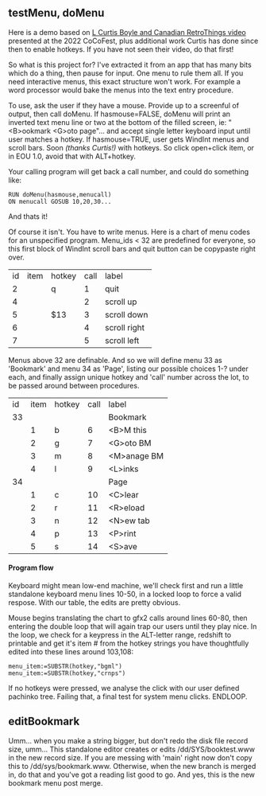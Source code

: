 <h2>testMenu, doMenu</h2>

Here is a demo based on <a href="https://youtu.be/FJm2G_n1Gx0"> L Curtis Boyle and Canadian RetroThings video </a> presented at the 2022 CoCoFest, plus additional work Curtis has done since then to enable hotkeys. If you have not seen their video, do that first!    

So what is this project for? I've extracted it from an app that has many bits which do a thing, then pause for input. One menu to rule them all. If you need interactive menus, this exact structure won't work. For example a word processor would bake the menus into the text entry procedure. 

To use, ask the user if they have a mouse. Provide up to a screenful of output, then call doMenu. If hasmouse=FALSE, doMenu will print an inverted text menu line or two at the bottom of the filled screen, ie: "&lt;B&gt;ookmark   &lt;G&gt;oto page"... and accept single letter keyboard input until user matches a hotkey. If hasmouse=TRUE, user gets WindInt menus and scroll bars. Soon <i>(thanks Curtis!)</i> with hotkeys. So click open+click item, or in EOU 1.0, avoid that with ALT+hotkey.

Your calling program will get back a call number, and could do something like:

	RUN doMenu(hasmouse,menucall)
	ON menucall GOSUB 10,20,30...

And thats it!


Of course it isn't. You have to write menus. Here is a chart of menu codes for an unspecified program. Menu_ids < 32 are predefined for everyone, so this first block of  WindInt scroll bars and quit button can be copypaste right over.
<table>
<tr><td>id</td><td>item</td><td>hotkey</td><td>call</td><td>label</td></tr>
<tr></tr>
<tr><td>2</td><td></td><td>q</td><td>1</td><td>quit</td></tr>
<tr><td>4</td><td></td><td></td><td>2</td><td>scroll up</td></tr>
<tr><td>5</td><td></td><td>$13</td><td>3</td><td>scroll down</td></tr>
<tr><td>6</td><td></td><td></td><td>4</td><td>scroll right</td></tr>
<tr><td>7</td><td></td><td></td><td>5</td><td>scroll left</td></tr>
</table>

Menus above 32 are definable. And so we will define menu 33 as 'Bookmark' and menu 34 as 'Page', listing our possible choices 1-? under each, and finally assign unique hotkey and 'call' number across the lot, to be passed around between procedures.

<table>
<tr><td>id</td><td>item</td><td>hotkey</td><td>call</td><td>label</td></tr>
<tr><td>33</td><td></td><td></td></td><td></td><td>Bookmark</td></tr>
<tr><td></td><td>1</td><td>b</td><td>6</td><td>&lt;B&gt;M this</td></tr>
<tr><td></td><td>2</td><td>g</td><td>7</td><td>&lt;G&gt;oto BM</td></tr>
<tr><td></td><td>3</td><td>m</td><td>8</td><td>&lt;M&gt;anage BM</td></tr>
<tr><td></td><td>4</td><td>l</td><td>9</td><td>&lt;L&gt;inks</td></tr>
<tr><td>34</td><td></td><td></td></td><td></td><td>Page</td></tr>
<tr><td></td><td>1</td><td>c</td><td>10</td><td>&lt;C&gt;lear</td></tr>
<tr><td></td><td>2</td><td>r</td><td>11</td><td>&lt;R&gt;eload</td></tr>
<tr><td></td><td>3</td><td>n</td><td>12</td><td>&lt;N&gt;ew tab</td></tr>
<tr><td></td><td>4</td><td>p</td><td>13</td><td>&lt;P&gt;rint</td></tr>
<tr><td></td><td>5</td><td>s</td><td>14</td><td>&lt;S&gt;ave</td></tr>
</table>

<h4>Program flow</h4>

Keyboard might mean low-end machine, we'll check first and run a little standalone keyboard menu lines 10-50, in a locked loop to force a valid respose. With our table, the edits are pretty obvious. 

Mouse begins translating the chart to gfx2 calls around lines 60-80, then entering the double loop that will again trap our users until they play nice. In the loop, we check for a keypress in the ALT-letter range, redshift to printable and get it's item # from the hotkey strings you have thoughtfully edited into these lines around 103,108:

	menu_item:=SUBSTR(hotkey,"bgml")
	menu_item:=SUBSTR(hotkey,"crnps")

If no hotkeys were pressed, we analyse the click with our user defined pachinko tree. Failing that, a final test for system menu clicks. ENDLOOP.

<h2>editBookmark</h2>
Umm... when you make a string bigger, but don't redo the disk file record size, umm... This standalone editor creates or edits /dd/SYS/booktest.www in the new record size. If you are messing with 'main' right now don't copy this to /dd/sys/bookmark.www. Otherwise, when the new branch is merged in, do that and you've got a reading list good to go. And yes, this is the new bookmark menu post merge.


